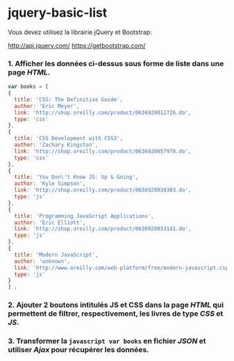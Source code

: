 # jquery-basic-list

Vous devez utilisez la librairie jQuery et Bootstrap:

http://api.jquery.com/
https://getbootstrap.com/

### 1. Afficher les données ci-dessus sous forme de liste dans une page *HTML*.



```javascript
var books = [
{
  title: 'CSS: The Definitive Guide',
  author: 'Eric Meyer',
  link: 'http://shop.oreilly.com/product/0636920012726.do',
  type: 'css'
},
{
  title: 'CSS Development with CSS3',
  author: 'Zachary Kingston',
  link: 'http://shop.oreilly.com/product/0636920057970.do',
  type: 'css'
},
{
  title: 'You Don\'t Know JS: Up & Going',
  author: 'Kyle Simpson',
  link: 'http://shop.oreilly.com/product/0636920039303.do',
  type: 'js'
},
{
  title: 'Programming JavaScript Applications',
  author: 'Eric Elliott',
  link: 'http://shop.oreilly.com/product/0636920033141.do',
  type: 'js'
},
{
  title: 'Modern JavaScript',
  author: 'unknown',
  link: 'http://www.oreilly.com/web-platform/free/modern-javascript.csp',
  type: 'js'
}
] ;
```


### 2. Ajouter 2 boutons intitulés JS et CSS dans la page *HTML* qui permettent de filtrer, respectivement, les livres de type *CSS* et *JS*.

### 3. Transformer la ```javascript var books``` en fichier *JSON* et utiliser *Ajax* pour récupérer les données.

